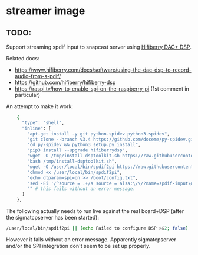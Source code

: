 # streamer image

## TODO:

Support streaming spdif input to snapcast server using [Hifiberry DAC+ DSP](https://www.hifiberry.com/shop/boards/hifiberry-dac-dsp/).

Related docs:
* https://www.hifiberry.com/docs/software/using-the-dac-dsp-to-record-audio-from-s-pdif/
* https://github.com/hifiberry/hifiberry-dsp
* https://raspi.tv/how-to-enable-spi-on-the-raspberry-pi (1st comment in particular)

An attempt to make it work:
```sh
    {
      "type": "shell",
      "inline": [
        "apt-get install -y git python-spidev python3-spidev",
        "git clone --branch v3.4 https://github.com/doceme/py-spidev.git",
        "cd py-spidev && python3 setup.py install",
        "pip3 install --upgrade hifiberrydsp",
        "wget -O /tmp/install-dsptoolkit.sh https://raw.githubusercontent.com/hifiberry/hifiberry-dsp/{{user `hifiberry_dsp_version`}}/install-dsptoolkit",
        "bash /tmp/install-dsptoolkit.sh",
        "wget -O /user/local/bin/spdif2pi https://raw.githubusercontent.com/hifiberry/hifiberry-os/{{user `hifiberry_os_version`}}/buildroot/package/dsptoolkit/spdif2pi",
        "chmod +x /user/local/bin/spdif2pi",
        "echo dtparam=spi=on >> /boot/config.txt",
        "sed -Ei '/^source = .+/a source = alsa:\/\/?name=spdif-input\&device=default' /etc/snapserver.conf"
        "" # this fails without an error message.
      ]
    },
```

The following actually needs to run live against the real board+DSP (after the sigmatcpserver has been started):
```sh
/user/local/bin/spdif2pi || (echo Failed to configure DSP >&2; false)
```
However it fails without an error message.
Apparently sigmatcpserver and/or the SPI integration don't seem to be set up properly.
